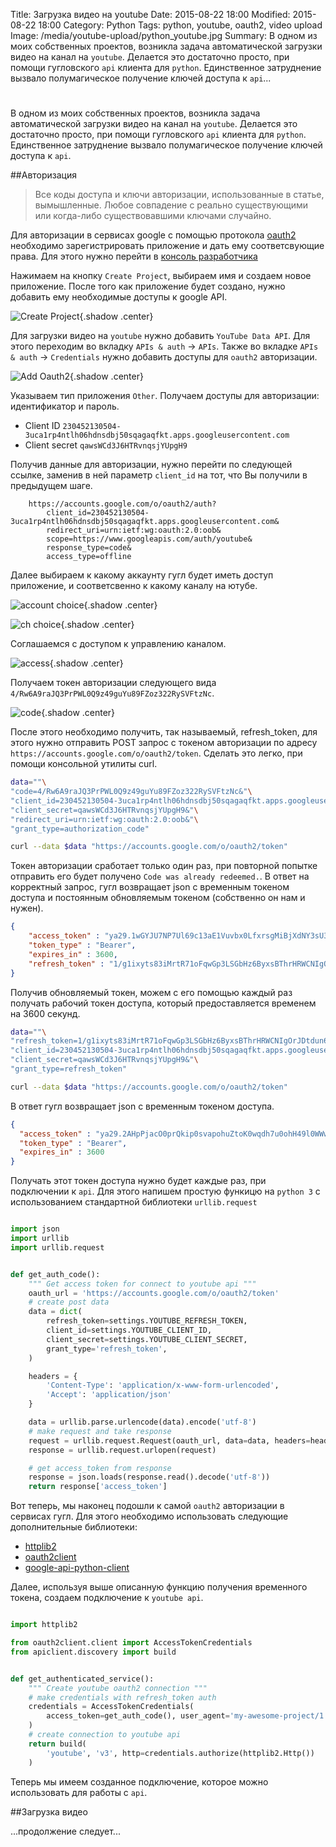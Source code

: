 Title: Загрузка видео на youtube
Date: 2015-08-22 18:00
Modified: 2015-08-22 18:00
Category: Python
Tags: python, youtube, oauth2, video upload
Image: /media/youtube-upload/python_youtube.jpg
Summary:
    В одном из моих собственных проектов, возникла задача автоматической
    загрузки видео на канал на `youtube`. Делается это достаточно просто, при
    помощи гугловского `api` клиента для `python`. Единственное затруднение
    вызвало полумагическое получение ключей доступа к `api`...
#

В одном из моих собственных проектов, возникла задача автоматической
загрузки видео на канал на `youtube`. Делается это достаточно просто, при
помощи гугловского `api` клиента для `python`. Единственное затруднение
вызвало полумагическое получение ключей доступа к `api`.

##Авторизация

> Все коды доступа и ключи авторизации, использованные в статье, вымышленные.
> Любое совпадение с реально существующими или когда-либо существовавшими
> ключами случайно.

Для авторизации в сервисах google с помощью протокола
[oauth2](http://oauth.net/2/) необходимо зарегистрировать приложение и дать
ему соответсвующие права. Для этого нужно перейти в
[консоль разработчика](https://console.developers.google.com/project)

Нажимаем на кнопку `Create Project`, выбираем имя и создаем новое приложение.
После того как приложение будет создано, нужно добавить ему необходимые
доступы к google API.

![Create Project](/media/youtube-upload/create_proj.png){.shadow .center}

Для загрузки видео на `youtube` нужно добавить `YouTube Data API`.
Для этого переходим во вкладку `APIs & auth` &rarr; `APIs`.
Также во вкладке `APIs & auth` &rarr; `Credentials` нужно добавить доступы
для `oauth2` авторизации.

![Add Oauth2](/media/youtube-upload/oauth_cred.png){.shadow .center}

Указываем тип приложения `Other`.
Получаем доступы для авторизации: идентификатор и пароль.

* Client ID `230452130504-3uca1rp4ntlh06hdnsdbj50sqagaqfkt.apps.googleusercontent.com`
* Client secret `qawsWCd3J6HTRvnqsjYUpgH9`

Получив данные для авторизации, нужно перейти по следующей ссылке, заменив в ней
параметр `client_id` на тот, что Вы получили в предыдущем шаге.

```text
    https://accounts.google.com/o/oauth2/auth?
        client_id=230452130504-3uca1rp4ntlh06hdnsdbj50sqagaqfkt.apps.googleusercontent.com&
        redirect_uri=urn:ietf:wg:oauth:2.0:oob&
        scope=https://www.googleapis.com/auth/youtube&
        response_type=code&
        access_type=offline
```

Далее выбираем к какому аккаунту гугл будет иметь доступ приложение,
и соответсвенно к какому каналу на ютубе.

![account choice](/media/youtube-upload/account_choice.png){.shadow .center}

![ch choice](/media/youtube-upload/ch_choice.png){.shadow .center}

Соглашаемся с доступом к управлению каналом.

![access](/media/youtube-upload/access.png){.shadow .center}

Получаем токен авторизации следующего вида
`4/Rw6A9raJQ3PrPWL0Q9z49guYu89FZoz322RySVFtzNc`.

![code](/media/youtube-upload/code.png){.shadow .center}

После этого необходимо получить, так называемый, refresh_token, для этого нужно
отправить POST запрос c токеном авторизации по адресу
`https://accounts.google.com/o/oauth2/token`. Cделать это легко, при помощи
консольной утилиты curl.

```Bash
data=""\
"code=4/Rw6A9raJQ3PrPWL0Q9z49guYu89FZoz322RySVFtzNc&"\
"client_id=230452130504-3uca1rp4ntlh06hdnsdbj50sqagaqfkt.apps.googleusercontent.com&"\
"client_secret=qawsWCd3J6HTRvnqsjYUpgH9&"\
"redirect_uri=urn:ietf:wg:oauth:2.0:oob&"\
"grant_type=authorization_code"

curl --data $data "https://accounts.google.com/o/oauth2/token"
```

Токен авторизации сработает только один раз, при повторной попытке отправить
его будет получено `Code was already redeemed.`.
В ответ на корректный запрос, гугл возвращает json с временным токеном доступа
и постоянным обновляемым токеном (собственно он нам и нужен).

```json
{
    "access_token" : "ya29.1wGYJU7NP7Ul69c13aE1Vuvbx0LfxrsgMiBjXdNY3sU3tuE9LmuJ3nOGHeb3e_824LH0",
    "token_type" : "Bearer",
    "expires_in" : 3600,
    "refresh_token" : "1/g1ixyts83iMrtR71oFqwGp3LSGbHz6ByxsBThrHRWCNIgOrJDtdun6zK6XiATCKT"
}
```

Получив обновляемый токен, можем с его помощью каждый раз получать рабочий
токен доступа, который предоставляется временем на 3600 секунд.

```Bash
data=""\
"refresh_token=1/g1ixyts83iMrtR71oFqwGp3LSGbHz6ByxsBThrHRWCNIgOrJDtdun6zK6XiATCKT&"\
"client_id=230452130504-3uca1rp4ntlh06hdnsdbj50sqagaqfkt.apps.googleusercontent.com&"\
"client_secret=qawsWCd3J6HTRvnqsjYUpgH9&"\
"grant_type=refresh_token"

curl --data $data "https://accounts.google.com/o/oauth2/token"
```

В ответ гугл возвращает json с временным токеном доступа.

```json
{
  "access_token" : "ya29.2AHpPjacO0prQkip0svapohuZtoK0wqdh7u0ohH49l0WWwrSyss7CWiwzMy5wX967tWsjQ",
  "token_type" : "Bearer",
  "expires_in" : 3600
}
```

Получать этот токен доступа нужно будет каждые раз, при подключении к `api`.
Для этого напишем простую функицю на `python 3` с использованием стандартной
библиотеки `urllib.request`

```python

import json
import urllib
import urllib.request


def get_auth_code():
    """ Get access token for connect to youtube api """
    oauth_url = 'https://accounts.google.com/o/oauth2/token'
    # create post data
    data = dict(
        refresh_token=settings.YOUTUBE_REFRESH_TOKEN,
        client_id=settings.YOUTUBE_CLIENT_ID,
        client_secret=settings.YOUTUBE_CLIENT_SECRET,
        grant_type='refresh_token',
    )

    headers = {
        'Content-Type': 'application/x-www-form-urlencoded',
        'Accept': 'application/json'
    }

    data = urllib.parse.urlencode(data).encode('utf-8')
    # make request and take response
    request = urllib.request.Request(oauth_url, data=data, headers=headers)
    response = urllib.request.urlopen(request)

    # get access_token from response
    response = json.loads(response.read().decode('utf-8'))
    return response['access_token']

```

Вот теперь, мы наконец подошли к самой `oauth2` авторизации в сервисах гугл.
Для этого необходимо использовать следующие дополнительные библиотеки:

- [httplib2](https://pypi.python.org/pypi/httplib2)
- [oauth2client](https://pypi.python.org/pypi/oauth2client)
- [google-api-python-client](https://pypi.python.org/pypi/google-api-python-client)

Далее, используя выше описанную функцию получения временного токена, создаем
подключение к `youtube api`.

```python

import httplib2

from oauth2client.client import AccessTokenCredentials
from apiclient.discovery import build


def get_authenticated_service():
    """ Create youtube oauth2 connection """
    # make credentials with refresh_token auth
    credentials = AccessTokenCredentials(
        access_token=get_auth_code(), user_agent='my-awesome-project/1.0'
    )
    # create connection to youtube api
    return build(
        'youtube', 'v3', http=credentials.authorize(httplib2.Http())
    )

```

Теперь мы имеем созданное подключение, которое можно использовать для работы с `api`.

##Загрузка видео

...продолжение следует...
